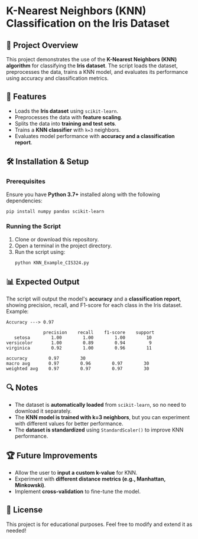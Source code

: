 # K-Nearest Neighbors (KNN) Classification on the Iris Dataset  

## 📌 Project Overview  
This project demonstrates the use of the **K-Nearest Neighbors (KNN) algorithm** for classifying the **Iris dataset**. The script loads the dataset, preprocesses the data, trains a KNN model, and evaluates its performance using accuracy and classification metrics.  

## 🚀 Features  
- Loads the **Iris dataset** using `scikit-learn`.  
- Preprocesses the data with **feature scaling**.  
- Splits the data into **training and test sets**.  
- Trains a **KNN classifier** with `k=3` neighbors.  
- Evaluates model performance with **accuracy and a classification report**.  

## 🛠 Installation & Setup  
### **Prerequisites**  
Ensure you have **Python 3.7+** installed along with the following dependencies:  
```sh  
pip install numpy pandas scikit-learn  
```

### **Running the Script**  
1. Clone or download this repository.  
2. Open a terminal in the project directory.  
3. Run the script using:  
   ```sh  
   python KNN_Example_CIS324.py  
   ```  

## 📊 Expected Output  
The script will output the model's **accuracy** and a **classification report**, showing precision, recall, and F1-score for each class in the Iris dataset. Example:  

```
Accuracy ---> 0.97

              precision    recall    f1-score    support
   setosa        1.00        1.00        1.00        10
versicolor       1.00        0.89        0.94         9
virginica        0.92        1.00        0.96        11

accuracy        0.97        30
macro avg       0.97        0.96        0.97        30
weighted avg    0.97        0.97        0.97        30
```

## 🔍 Notes  
- The dataset is **automatically loaded** from `scikit-learn`, so no need to download it separately.  
- The **KNN model is trained with k=3 neighbors**, but you can experiment with different values for better performance.  
- The **dataset is standardized** using `StandardScaler()` to improve KNN performance.  

## 🏆 Future Improvements  
- Allow the user to **input a custom k-value** for KNN.  
- Experiment with **different distance metrics (e.g., Manhattan, Minkowski)**.  
- Implement **cross-validation** to fine-tune the model.  

## 📜 License  
This project is for educational purposes. Feel free to modify and extend it as needed!  
